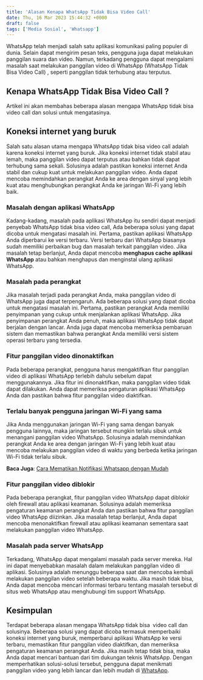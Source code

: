 ```yaml
---
title: 'Alasan Kenapa WhatsApp Tidak Bisa Video Call'
date: Thu, 16 Mar 2023 15:44:32 +0000
draft: false
tags: ['Media Sosial', 'Whatsapp']
---
```


WhatsApp telah menjadi salah satu aplikasi komunikasi paling populer di dunia. Selain dapat mengirim pesan teks, pengguna juga dapat melakukan panggilan suara dan video. Namun, terkadang pengguna dapat mengalami masalah saat melakukan panggilan video di WhatsApp (WhatsApp Tidak Bisa Video Call) , seperti panggilan tidak terhubung atau terputus.

Kenapa WhatsApp Tidak Bisa Video Call ?
---------------------------------------

Artikel ini akan membahas beberapa alasan mengapa WhatsApp tidak bisa video call dan solusi untuk mengatasinya.

Koneksi internet yang buruk
---------------------------

Salah satu alasan utama mengapa WhatsApp tidak bisa video call adalah karena koneksi internet yang buruk. Jika koneksi internet tidak stabil atau lemah, maka panggilan video dapat terputus atau bahkan tidak dapat terhubung sama sekali. Solusinya adalah pastikan koneksi internet Anda stabil dan cukup kuat untuk melakukan panggilan video. Anda dapat mencoba memindahkan perangkat Anda ke area dengan sinyal yang lebih kuat atau menghubungkan perangkat Anda ke jaringan Wi-Fi yang lebih baik.

### Masalah dengan aplikasi WhatsApp

Kadang-kadang, masalah pada aplikasi WhatsApp itu sendiri dapat menjadi penyebab WhatsApp tidak bisa video call, Ada beberapa solusi yang dapat dicoba untuk mengatasi masalah ini. Pertama, pastikan aplikasi WhatsApp Anda diperbarui ke versi terbaru. Versi terbaru dari WhatsApp biasanya sudah memiliki perbaikan bug dan masalah terkait panggilan video. Jika masalah tetap berlanjut, Anda dapat mencoba **menghapus cache aplikasi WhatsApp** atau bahkan menghapus dan menginstal ulang aplikasi WhatsApp.

### Masalah pada perangkat

Jika masalah terjadi pada perangkat Anda, maka panggilan video di WhatsApp juga dapat terpengaruh. Ada beberapa solusi yang dapat dicoba untuk mengatasi masalah ini. Pertama, pastikan perangkat Anda memiliki penyimpanan yang cukup untuk menjalankan aplikasi WhatsApp. Jika penyimpanan perangkat Anda penuh, maka aplikasi WhatsApp tidak dapat berjalan dengan lancar. Anda juga dapat mencoba memeriksa pembaruan sistem dan memastikan bahwa perangkat Anda memiliki versi sistem operasi terbaru yang tersedia.

### Fitur panggilan video dinonaktifkan

Pada beberapa perangkat, pengguna harus mengaktifkan fitur panggilan video di aplikasi WhatsApp terlebih dahulu sebelum dapat menggunakannya. Jika fitur ini dinonaktifkan, maka panggilan video tidak dapat dilakukan. Anda dapat memeriksa pengaturan aplikasi WhatsApp Anda dan pastikan bahwa fitur panggilan video diaktifkan.

### Terlalu banyak pengguna jaringan Wi-Fi yang sama

Jika Anda menggunakan jaringan Wi-Fi yang sama dengan banyak pengguna lainnya, maka jaringan tersebut mungkin terlalu sibuk untuk menangani panggilan video WhatsApp. Solusinya adalah memindahkan perangkat Anda ke area dengan jaringan Wi-Fi yang lebih kuat atau mencoba melakukan panggilan video di waktu yang berbeda ketika jaringan Wi-Fi tidak terlalu sibuk.

**Baca Juga**: [Cara Mematikan Notifikasi Whatsapp dengan Mudah](https://blog.ajiekusumadhany.com/mematikan-notifikasi-whatsapp/)

### Fitur panggilan video diblokir

Pada beberapa perangkat, fitur panggilan video WhatsApp dapat diblokir oleh firewall atau aplikasi keamanan. Solusinya adalah memeriksa pengaturan keamanan perangkat Anda dan pastikan bahwa fitur panggilan video WhatsApp diizinkan. Jika masalah tetap berlanjut, Anda dapat mencoba menonaktifkan firewall atau aplikasi keamanan sementara saat melakukan panggilan video WhatsApp.

### Masalah pada server WhatsApp

Terkadang, WhatsApp dapat mengalami masalah pada server mereka. Hal ini dapat menyebabkan masalah dalam melakukan panggilan video di aplikasi. Solusinya adalah menunggu beberapa saat dan mencoba kembali melakukan panggilan video setelah beberapa waktu. Jika masih tidak bisa, Anda dapat mencoba mencari informasi terbaru tentang masalah tersebut di situs web WhatsApp atau menghubungi tim support WhatsApp.

Kesimpulan
----------

Terdapat beberapa alasan mengapa WhatsApp tidak bisa  video call dan solusinya. Beberapa solusi yang dapat dicoba termasuk memperbaiki koneksi internet yang buruk, memperbarui aplikasi WhatsApp ke versi terbaru, memastikan fitur panggilan video diaktifkan, dan memeriksa pengaturan keamanan perangkat Anda. Jika masih tetap tidak bisa, maka Anda dapat mencari bantuan dari tim dukungan teknis WhatsApp. Dengan memperhatikan solusi-solusi tersebut, pengguna dapat menikmati panggilan video yang lebih lancar dan lebih mudah di [WhatsApp](https://whatsapp.com).